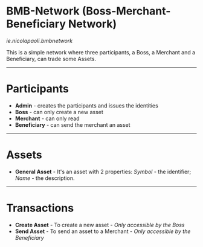 
# BMB-Network (Boss-Merchant-Beneficiary Network)

*ie.nicolapaoli.bmbnetwork*

This is a simple network where three participants, a Boss, a Merchant and a Beneficiary, can trade some Assets.


---
# Participants

*   **Admin** - creates the participants and issues the identities
*   **Boss** - can only create a new asset
*   **Merchant** - can only read
*   **Beneficiary** - can send the merchant an asset

---
# Assets
*   **General Asset** - It's an asset with 2 properties:
    *Symbol* - the identifier;
    *Name* - the description.

---
# Transactions
*   **Create Asset** - To create a new asset - *Only accessible by the Boss*
*   **Send Asset** - To send an asset to a Merchant - *Only accessible by the Beneficiary*
